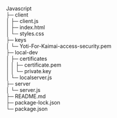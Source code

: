         
Javascript                                 
├─ client                                  
│  ├─ client.js                            
│  ├─ index.html                           
│  └─ styles.css                           
├─ keys                                    
│  └─ Yoti-For-Kaimai-access-security.pem  
├─ local-dev                               
│  ├─ certificates                         
│  │  ├─ certificate.pem                   
│  │  └─ private.key                       
│  └─ localserver.js                       
├─ server                                  
│  └─ server.js                            
├─ README.md                               
├─ package-lock.json                       
└─ package.json                            
